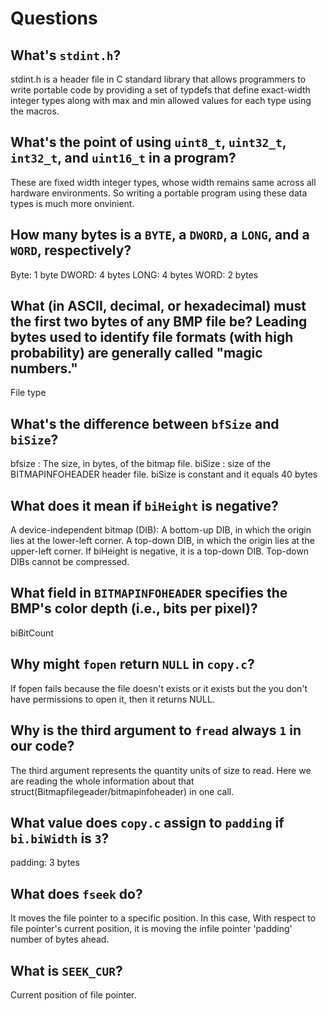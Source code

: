 # Questions

## What's `stdint.h`?

stdint.h is a header file in C standard library that allows programmers to write portable code by providing a set of typdefs that define exact-width integer types along with max and min allowed values for each type using the macros.

## What's the point of using `uint8_t`, `uint32_t`, `int32_t`, and `uint16_t` in a program?

These are fixed width integer types, whose width remains same across all hardware environments. So writing a portable program using these data types is much more onvinient.

## How many bytes is a `BYTE`, a `DWORD`, a `LONG`, and a `WORD`, respectively?

Byte: 1 byte
DWORD: 4 bytes
LONG: 4 bytes
WORD: 2 bytes

## What (in ASCII, decimal, or hexadecimal) must the first two bytes of any BMP file be? Leading bytes used to identify file formats (with high probability) are generally called "magic numbers."

File type

## What's the difference between `bfSize` and `biSize`?

bfsize : The size, in bytes, of the bitmap file.
biSize : size of the BITMAPINFOHEADER header file. biSize is constant and it equals 40 bytes

## What does it mean if `biHeight` is negative?
A device-independent bitmap (DIB):
A bottom-up DIB, in which the origin lies at the lower-left corner.
A top-down DIB, in which the origin lies at the upper-left corner.
If biHeight is negative, it is a top-down DIB. Top-down DIBs cannot be compressed.

## What field in `BITMAPINFOHEADER` specifies the BMP's color depth (i.e., bits per pixel)?

biBitCount

## Why might `fopen` return `NULL` in `copy.c`?
If fopen fails because the file doesn't exists or it exists but the you don't have permissions to open it, then it returns NULL.


## Why is the third argument to `fread` always `1` in our code?
The third argument represents the quantity units of size to read.
Here we are reading the whole information about that struct(Bitmapfilegeader/bitmapinfoheader) in one call.

## What value does `copy.c` assign to `padding` if `bi.biWidth` is `3`?

padding: 3 bytes

## What does `fseek` do?

It moves the file pointer to a specific position. In this case, With respect to file pointer's current position, it is moving the infile pointer 'padding' number of bytes ahead.

## What is `SEEK_CUR`?
Current position of file pointer.
